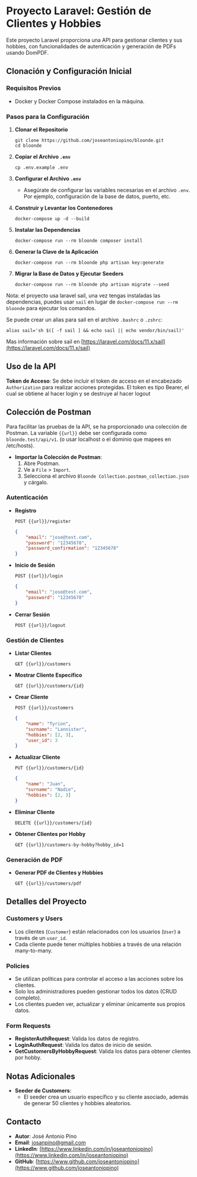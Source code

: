 # Proyecto Laravel: Gestión de Clientes y Hobbies

Este proyecto Laravel proporciona una API para gestionar clientes y sus hobbies, con funcionalidades de autenticación y generación de PDFs usando DomPDF.

## Clonación y Configuración Inicial

### Requisitos Previos

- Docker y Docker Compose instalados en la máquina.

### Pasos para la Configuración

1. **Clonar el Repositorio**
    ```
    git clone https://github.com/joseantoniopino/bloonde.git
    cd bloonde
    ```

2. **Copiar el Archivo `.env`**
    ```
    cp .env.example .env
    ```

3. **Configurar el Archivo `.env`**
    - Asegúrate de configurar las variables necesarias en el archivo `.env`. Por ejemplo, configuración de la base de datos, puerto, etc.

4. **Construir y Levantar los Contenedores**
    ```
    docker-compose up -d --build
    ```

5. **Instalar las Dependencias**
    ```
    docker-compose run --rm bloonde composer install
    ```

6. **Generar la Clave de la Aplicación**
    ```
    docker-compose run --rm bloonde php artisan key:generate
    ```

7. **Migrar la Base de Datos y Ejecutar Seeders**
    ```
    docker-compose run --rm bloonde php artisan migrate --seed
    ```
Nota: el proyecto usa laravel sail, una vez tengas instaladas las dependencias, puedes usar `sail` en lugar de `docker-compose run --rm bloonde` para ejecutar los comandos.

Se puede crear un alias para sail en el archivo `.bashrc` o `.zshrc`:
```
alias sail='sh $([ -f sail ] && echo sail || echo vendor/bin/sail)'
```
Mas información sobre sail en [https://laravel.com/docs/11.x/sail](https://laravel.com/docs/11.x/sail)

## Uso de la API
**Token de Acceso**: Se debe incluir el token de acceso en el encabezado `Authorization` para realizar acciones protegidas. El token es tipo Bearer, el cual se obtiene al hacer login y se destruye al hacer logout

## Colección de Postman

Para facilitar las pruebas de la API, se ha proporcionado una colección de Postman. La variable `{{url}}` debe ser configurada como `bloonde.test/api/v1`. (o usar localhost o el dominio que mapees en /etc/hosts).

- **Importar la Colección de Postman**:
    1. Abre Postman.
    2. Ve a `File` > `Import`.
    3. Selecciona el archivo `Bloonde Collection.postman_collection.json` y cárgalo.

### Autenticación

- **Registro**
    ```
    POST {{url}}/register
    ```
    ```json
    {
        "email": "jose@test.com",
        "password": "12345678",
        "password_confirmation": "12345678"
    }
    ```

- **Inicio de Sesión**
    ```
    POST {{url}}/login
    ```
    ```json
    {
        "email": "jose@test.com",
        "password": "12345678"
    }
    ```

- **Cerrar Sesión**
    ```
    POST {{url}}/logout
    ```

### Gestión de Clientes

- **Listar Clientes**
    ```
    GET {{url}}/customers
    ```

- **Mostrar Cliente Específico**
    ```
    GET {{url}}/customers/{id}
    ```

- **Crear Cliente**
    ```
    POST {{url}}/customers
    ```
    ```json
    {
        "name": "Tyrion",
        "surname": "Lannister",
        "hobbies": [2, 3],
        "user_id": 3
    }
    ```

- **Actualizar Cliente**
    ```
    PUT {{url}}/customers/{id}
    ```
    ```json
    {
        "name": "Juan",
        "surname": "Nadie",
        "hobbies": [2, 3]
    }
    ```

- **Eliminar Cliente**
    ```
    DELETE {{url}}/customers/{id}
    ```

- **Obtener Clientes por Hobby**
    ```
    GET {{url}}/customers-by-hobby?hobby_id=1
    ```

### Generación de PDF

- **Generar PDF de Clientes y Hobbies**
    ```
    GET {{url}}/customers/pdf
    ```

## Detalles del Proyecto

### Customers y Users

- Los clientes (`Customer`) están relacionados con los usuarios (`User`) a través de un `user_id`.
- Cada cliente puede tener múltiples hobbies a través de una relación many-to-many.

### Policies

- Se utilizan políticas para controlar el acceso a las acciones sobre los clientes.
- Solo los administradores pueden gestionar todos los datos (CRUD completo).
- Los clientes pueden ver, actualizar y eliminar únicamente sus propios datos.

### Form Requests

- **RegisterAuthRequest**: Valida los datos de registro.
- **LoginAuthRequest**: Valida los datos de inicio de sesión.
- **GetCustomersByHobbyRequest**: Valida los datos para obtener clientes por hobby.

## Notas Adicionales

- **Seeder de Customers**:
    - El seeder crea un usuario específico y su cliente asociado, además de generar 50 clientes y hobbies aleatorios.

## Contacto

- **Autor**: José Antonio Pino
- **Email**: josanpino@gmail.com
- **LinkedIn**: [https://www.linkedin.com/in/joseantoniopino](https://www.linkedin.com/in/joseantoniopino)
- **GitHub**: [https://www.github.com/joseantoniopino](https://www.github.com/joseantoniopino)



